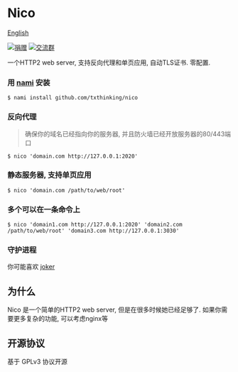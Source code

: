 # Nico

[English](readme.md)

[![捐赠](https://img.shields.io/badge/%E6%94%AF%E6%8C%81-%E6%8D%90%E8%B5%A0-ff69b4.svg)](https://www.txthinking.com/opensource-support.html)
[![交流群](https://img.shields.io/badge/%E7%94%B3%E8%AF%B7%E5%8A%A0%E5%85%A5-%E4%BA%A4%E6%B5%81%E7%BE%A4-ff69b4.svg)](https://docs.google.com/forms/d/e/1FAIpQLSdzMwPtDue3QoezXSKfhW88BXp57wkbDXnLaqokJqLeSWP9vQ/viewform)

一个HTTP2 web server, 支持反向代理和单页应用, 自动TLS证书. 零配置.

### 用 [nami](https://github.com/txthinking/nami) 安装

```
$ nami install github.com/txthinking/nico
```

### 反向代理

> 确保你的域名已经指向你的服务器, 并且防火墙已经开放服务器的80/443端口

```
$ nico 'domain.com http://127.0.0.1:2020'
```

### 静态服务器, 支持单页应用

```
$ nico 'domain.com /path/to/web/root'
```

### 多个可以在一条命令上

```
$ nico 'domain1.com http://127.0.0.1:2020' 'domain2.com /path/to/web/root' 'domain3.com http://127.0.0.1:3030'
```

### 守护进程

你可能喜欢 [joker](https://github.com/txthinking/joker)

## 为什么

Nico 是一个简单的HTTP2 web server, 但是在很多时候她已经足够了. 如果你需要更多复杂的功能, 可以考虑nginx等

## 开源协议

基于 GPLv3 协议开源
